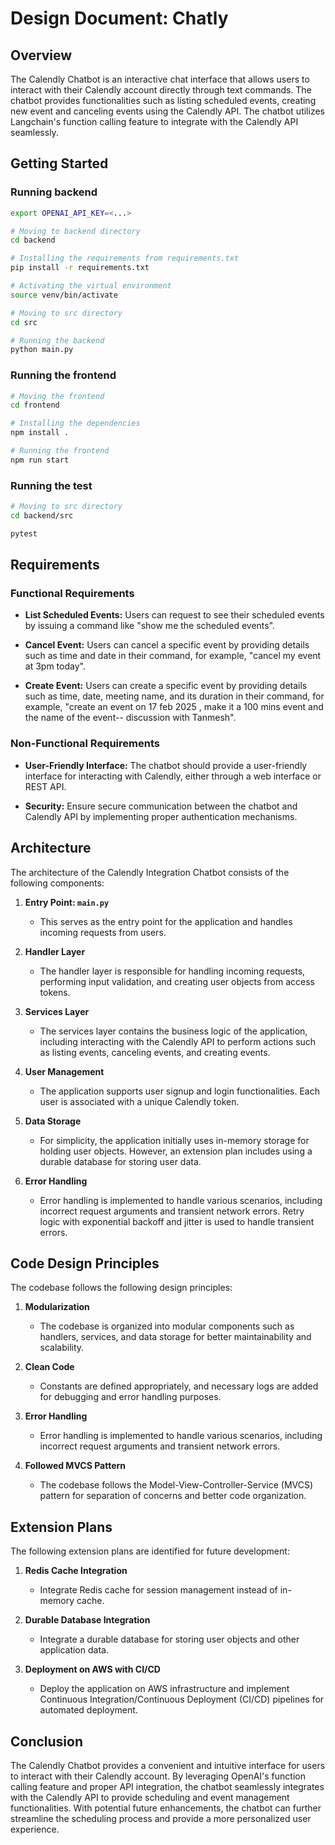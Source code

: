 
# Design Document: Chatly

## Overview
The Calendly Chatbot is an interactive chat interface that allows users to interact with their Calendly account directly through text commands. The chatbot provides functionalities such as listing scheduled events, creating new event and canceling events using the Calendly API. The chatbot utilizes Langchain's function calling feature to integrate with the Calendly API seamlessly.

## Getting Started 

### Running backend 

```bash
export OPENAI_API_KEY=<...>

# Moving to backend directory
cd backend  

# Installing the requirements from requirements.txt
pip install -r requirements.txt 

# Activating the virtual environment 
source venv/bin/activate 

# Moving to src directory
cd src  

# Running the backend
python main.py 
```

### Running the frontend 

```bash
# Moving the frontend 
cd frontend 

# Installing the dependencies 
npm install . 

# Running the frontend  
npm run start 
```

### Running the test

```bash
# Moving to src directory
cd backend/src 

pytest
```

## Requirements
### Functional Requirements
- **List Scheduled Events:** Users can request to see their scheduled events by issuing a command like "show me the scheduled events".

- **Cancel Event:** Users can cancel a specific event by providing details such as time and date in their command, for example, "cancel my event at 3pm today".

- **Create Event:** Users can create a specific event by providing details such as time, date, meeting name, and its duration in their command, for example, "create an event on 17 feb 2025 , make it a 100 mins event and the name of the event-- discussion with Tanmesh".

### Non-Functional Requirements
- **User-Friendly Interface:** The chatbot should provide a user-friendly interface for interacting with Calendly, either through a web interface or REST API.

- **Security:** Ensure secure communication between the chatbot and Calendly API by implementing proper authentication mechanisms.


## Architecture
The architecture of the Calendly Integration Chatbot consists of the following components:

1. **Entry Point: `main.py`**
    - This serves as the entry point for the application and handles incoming requests from users.

2. **Handler Layer**
    - The handler layer is responsible for handling incoming requests, performing input validation, and creating user objects from access tokens.

3. **Services Layer**
    - The services layer contains the business logic of the application, including interacting with the Calendly API to perform actions such as listing events, canceling events, and creating events.

4. **User Management**
    - The application supports user signup and login functionalities. Each user is associated with a unique Calendly token.

5. **Data Storage**
    - For simplicity, the application initially uses in-memory storage for holding user objects. However, an extension plan includes using a durable database for storing user data.

6. **Error Handling**
    - Error handling is implemented to handle various scenarios, including incorrect request arguments and transient network errors. Retry logic with exponential backoff and jitter is used to handle transient errors.

## Code Design Principles
The codebase follows the following design principles:

1. **Modularization**
    - The codebase is organized into modular components such as handlers, services, and data storage for better maintainability and scalability.

2. **Clean Code**
    - Constants are defined appropriately, and necessary logs are added for debugging and error handling purposes.

3. **Error Handling**
    - Error handling is implemented to handle various scenarios, including incorrect request arguments and transient network errors.

4. **Followed MVCS Pattern**
    - The codebase follows the Model-View-Controller-Service (MVCS) pattern for separation of concerns and better code organization.

## Extension Plans
The following extension plans are identified for future development:

1. **Redis Cache Integration**
    - Integrate Redis cache for session management instead of in-memory cache.

2. **Durable Database Integration**
    - Integrate a durable database for storing user objects and other application data.

3. **Deployment on AWS with CI/CD**
    - Deploy the application on AWS infrastructure and implement Continuous Integration/Continuous Deployment (CI/CD) pipelines for automated deployment.

## Conclusion
The Calendly Chatbot provides a convenient and intuitive interface for users to interact with their Calendly account. By leveraging OpenAI's function calling feature and proper API integration, the chatbot seamlessly integrates with the Calendly API to provide scheduling and event management functionalities. With potential future enhancements, the chatbot can further streamline the scheduling process and provide a more personalized user experience.